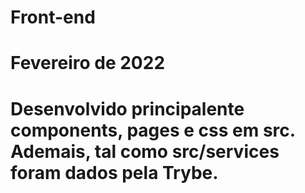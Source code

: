 # Front-end

# Fevereiro de 2022

# Desenvolvido principalente components, pages e css em src. Ademais, tal como src/services foram dados pela Trybe.